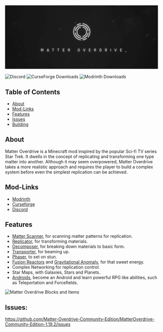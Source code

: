 ![](BannerBlinks.gif)

![Discord](https://img.shields.io/discord/703124643149643818?logo=discord&link=https%3A%2F%2Fdiscord.gg%2FhQyAEZV) ![CurseForge Downloads](https://img.shields.io/curseforge/dt/557428?logo=curseforge&link=https%3A%2F%2Fwww.curseforge.com%2Fminecraft%2Fmc-mods%2Fmatter-overdrive-community-edition) ![Modrinth Downloads](https://img.shields.io/modrinth/dt/xNn9ASDj?logo=modrinth&link=https%3A%2F%2Fmodrinth.com%2Fmod%2Fmoce)

## Table of Contents
* [About](#about)
* [Mod-Links](#mod-links)
* [Features](#features)
* [Issues](#issues)
* [Building](#building)

## About
Matter Overdrive is a Minecraft mod inspired by the popular Sci-fi TV series Star Trek. It dwells in the concept of replicating and transforming one type matter into another.
Although it may seem overpowered, Matter Overdrive takes a more realistic approach and requires the player to build a complex system before even the simplest replication can be achieved.

## Mod-Links
* [Modrinth](https://modrinth.com/mod/moce)
* [Curseforge](https://www.curseforge.com/minecraft/mc-mods/matter-overdrive-community-edition)
* [Discord](https://discord.gg/hQyAEZV)

## Features
* [Matter Scanner](https://mo.simeonradivoev.com/items/matter_scanner/), for scanning matter patterns for replication.
* [Replicator](https://mo.simeonradivoev.com/items/replicator/), for transforming materials.
* [Decomposer](https://mo.simeonradivoev.com/items/decomposer/), for breaking down materials to basic form.
* [Transporter](https://mo.simeonradivoev.com/items/transporter/), for beaming up.
* [Phaser](https://mo.simeonradivoev.com/items/phaser/), to set on stun.
* [Fusion Reactors](https://mo.simeonradivoev.com/fusion-reactor/) and [Gravitational Anomaly](https://mo.simeonradivoev.com/items/gravitational_anomaly/), for that sweet energy.
* Complex Networking for replication control.
* Star Maps, with Galaxies, Stars and Planets.
* [Androids](https://mo.simeonradivoev.com/android-guide/), become an Android and learn powerful RPG like abilities, such as Teleportation and Forcefields.


![Matter Overdrive Blocks and Items](https://mo.simeonradivoev.com/wp-content/uploads/2015/05/main_screenshot.png)

## Issues:
https://github.com/Matter-Overdrive-Community-Edition/MatterOverdrive-Community-Edition-1.19.2/issues
